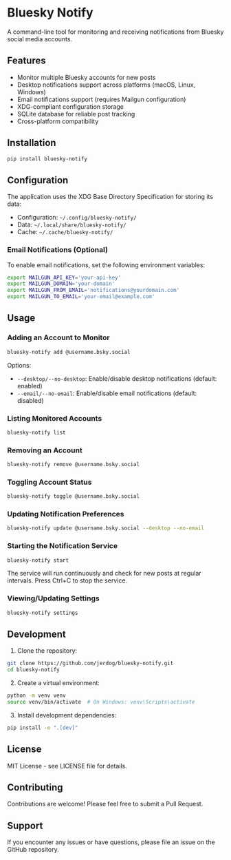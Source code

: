 # Bluesky Notify

A command-line tool for monitoring and receiving notifications from Bluesky social media accounts.

## Features

- Monitor multiple Bluesky accounts for new posts
- Desktop notifications support across platforms (macOS, Linux, Windows)
- Email notifications support (requires Mailgun configuration)
- XDG-compliant configuration storage
- SQLite database for reliable post tracking
- Cross-platform compatibility

## Installation

```bash
pip install bluesky-notify
```

## Configuration

The application uses the XDG Base Directory Specification for storing its data:

- Configuration: `~/.config/bluesky-notify/`
- Data: `~/.local/share/bluesky-notify/`
- Cache: `~/.cache/bluesky-notify/`

### Email Notifications (Optional)

To enable email notifications, set the following environment variables:

```bash
export MAILGUN_API_KEY='your-api-key'
export MAILGUN_DOMAIN='your-domain'
export MAILGUN_FROM_EMAIL='notifications@yourdomain.com'
export MAILGUN_TO_EMAIL='your-email@example.com'
```

## Usage

### Adding an Account to Monitor

```bash
bluesky-notify add @username.bsky.social
```

Options:
- `--desktop/--no-desktop`: Enable/disable desktop notifications (default: enabled)
- `--email/--no-email`: Enable/disable email notifications (default: disabled)

### Listing Monitored Accounts

```bash
bluesky-notify list
```

### Removing an Account

```bash
bluesky-notify remove @username.bsky.social
```

### Toggling Account Status

```bash
bluesky-notify toggle @username.bsky.social
```

### Updating Notification Preferences

```bash
bluesky-notify update @username.bsky.social --desktop --no-email
```

### Starting the Notification Service

```bash
bluesky-notify start
```

The service will run continuously and check for new posts at regular intervals. Press Ctrl+C to stop the service.

### Viewing/Updating Settings

```bash
bluesky-notify settings
```

## Development

1. Clone the repository:
```bash
git clone https://github.com/jerdog/bluesky-notify.git
cd bluesky-notify
```

2. Create a virtual environment:
```bash
python -m venv venv
source venv/bin/activate  # On Windows: venv\Scripts\activate
```

3. Install development dependencies:
```bash
pip install -e ".[dev]"
```

## License

MIT License - see LICENSE file for details.

## Contributing

Contributions are welcome! Please feel free to submit a Pull Request.

## Support

If you encounter any issues or have questions, please file an issue on the GitHub repository.
